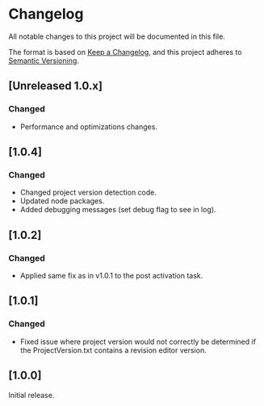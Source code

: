 # Changelog

All notable changes to this project will be documented in this file.

The format is based on [Keep a Changelog](https://keepachangelog.com/en/1.0.0/),
and this project adheres to [Semantic Versioning](https://semver.org/spec/v2.0.0.html).

## [Unreleased 1.0.x]

### Changed

- Performance and optimizations changes.

## [1.0.4]

### Changed

- Changed project version detection code.
- Updated node packages.
- Added debugging messages (set debug flag to see in log).

## [1.0.2]

### Changed

- Applied same fix as in v1.0.1 to the post activation task.

## [1.0.1]

### Changed

- Fixed issue where project version would not correctly be determined if the ProjectVersion.txt contains a revision editor version.

## [1.0.0]

Initial release.
